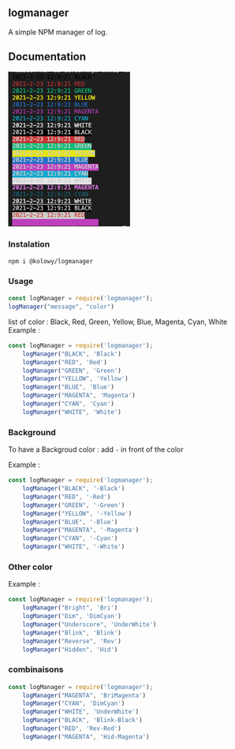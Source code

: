 ## logmanager

A simple NPM manager of log.

## Documentation 
![Example](./example.png)

### Instalation

```
npm i @kolowy/logmanager
```

### Usage

```javascript
const logManager = require('logmanager');
logManager("message", "color")
```

list of color : Black, Red, Green, Yellow, Blue, Magenta, Cyan, White
Example : 
```javascript
const logManager = require('logmanager');
    logManager("BLACK", 'Black')
    logManager("RED", 'Red')
    logManager("GREEN", 'Green')
    logManager("YELLOW", 'Yellow')
    logManager("BLUE", 'Blue')
    logManager("MAGENTA", 'Magenta')
    logManager("CYAN", 'Cyan')
    logManager("WHITE", 'White')
```

### Background

To have a Backgroud color : add `-` in front of the color

Example :
```javascript
const logManager = require('logmanager');
    logManager("BLACK", '-Black')
    logManager("RED", '-Red')
    logManager("GREEN", '-Green')
    logManager("YELLOW", '-Yellow')
    logManager("BLUE", '-Blue')
    logManager("MAGENTA", '-Magenta')
    logManager("CYAN", '-Cyan')
    logManager("WHITE", '-White')
```


### Other color

Example :
```javascript
const logManager = require('logmanager');
    logManager("Bright", 'Bri')
    logManager("Dim", 'DimCyan')
    logManager("Underscore", 'UnderWhite')
    logManager("Blink", 'Blink')
    logManager("Reverse", 'Rev')
    logManager("Hidden", 'Hid')
```

### combinaisons

```javascript
const logManager = require('logmanager');
    logManager("MAGENTA", 'BriMagenta')
    logManager("CYAN", 'DimCyan')
    logManager("WHITE", 'UnderWhite')
    logManager("BLACK", 'Blink-Black')
    logManager("RED", 'Rev-Red')
    logManager("MAGENTA", 'Hid-Magenta')
```